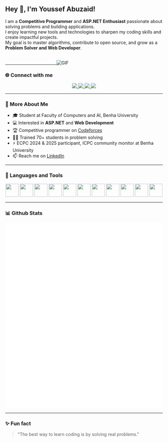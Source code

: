 ## Hey 👋, I'm Youssef Abuzaid!

I am a **Competitive Programmer** and **ASP.NET Enthusiast** passionate about solving problems and building applications.  
I enjoy learning new tools and technologies to sharpen my coding skills and create impactful projects.  
My goal is to master algorithms, contribute to open source, and grow as a **Problem Solver and Web Developer**.  

<br/>

<img align="right" alt="GIF" src="https://raw.githubusercontent.com/rahul-jha98/rahul-jha98/main/techstack.gif" width="340px"/>

---

### 🌐 Connect with me
<p align="center">
  <a href="https://www.linkedin.com/in/youssef-abuzaid-58b8a2379/" target="_blank">
    <img src="https://img.shields.io/badge/LinkedIn-0A66C2?style=for-the-badge&logo=linkedin&logoColor=white"/>
  </a>
  <a href="https://codeforces.com/profile/goyzsc" target="_blank">
    <img src="https://img.shields.io/badge/Codeforces-1F8ACB?style=for-the-badge&logo=codeforces&logoColor=white"/>
  </a>
  <a href="https://github.com/youssefzsc321-debug" target="_blank">
    <img src="https://img.shields.io/badge/GitHub-181717?style=for-the-badge&logo=github&logoColor=white"/>
  </a>
  <a href="https://www.youtube.com/@youssefabuzaid5542" target="_blank">
    <img src="https://img.shields.io/badge/YouTube-FF0000?style=for-the-badge&logo=youtube&logoColor=white"/>
  </a>
</p>

---

### 🧐 More About Me
- 🎓 Student at Faculty of Computers and AI, Benha University  
- 💻 Interested in **ASP.NET** and **Web Development**  
- 🏆 Competitive programmer on [Codeforces](https://codeforces.com/profile/goyzsc)  
- 👨‍🏫 Trained 70+ students in problem solving  
- ⚡ ECPC 2024 & 2025 participant, ICPC community monitor at Benha University  
- 📫 Reach me on [LinkedIn](https://www.linkedin.com/in/youssef-abuzaid-58b8a2379/)  

---

### 🔨 Languages and Tools
<p align="center">
  <img src="https://cdn.jsdelivr.net/gh/devicons/devicon/icons/cplusplus/cplusplus-original.svg" width="42" height="42"/>
  <img src="https://cdn.jsdelivr.net/gh/devicons/devicon/icons/csharp/csharp-original.svg" width="42" height="42"/>
  <img src="https://cdn.jsdelivr.net/gh/devicons/devicon/icons/python/python-original.svg" width="42" height="42"/>
  <img src="https://cdn.jsdelivr.net/gh/devicons/devicon/icons/java/java-original.svg" width="42" height="42"/>
  <img src="https://cdn.jsdelivr.net/gh/devicons/devicon/icons/dotnetcore/dotnetcore-original.svg" width="42" height="42"/>
  <img src="https://cdn.jsdelivr.net/gh/devicons/devicon/icons/html5/html5-original.svg" width="42" height="42"/>
  <img src="https://cdn.jsdelivr.net/gh/devicons/devicon/icons/css3/css3-original.svg" width="42" height="42"/>
  <img src="https://cdn.jsdelivr.net/gh/devicons/devicon/icons/mysql/mysql-original.svg" width="42" height="42"/>
  <img src="https://cdn.jsdelivr.net/gh/devicons/devicon/icons/sqlite/sqlite-original.svg" width="42" height="42"/>
  <img src="https://cdn.jsdelivr.net/gh/devicons/devicon/icons/git/git-original.svg" width="42" height="42"/>
  <img src="https://cdn.jsdelivr.net/gh/devicons/devicon/icons/github/github-original.svg" width="42" height="42"/>
</p>

---

### 📊 Github Stats
<a href='https://github.com/youssefzsc321-debug'>
  
![Stats Overview](https://raw.githubusercontent.com/rahul-jha98/github-stats-transparent/output/generated/overview.svg)
![Most Used Languages](https://raw.githubusercontent.com/rahul-jha98/github-stats-transparent/output/generated/languages.svg)

</a>

---

### ✨ Fun fact
> "The best way to learn coding is by solving real problems."
